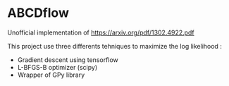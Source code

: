 # ABCDflow 

Unofficial implementation of https://arxiv.org/pdf/1302.4922.pdf

This project use three differents tehniques to maximize the log likelihood :
- Gradient descent using tensorflow 
- L-BFGS-B optimizer (scipy)
- Wrapper of GPy library
